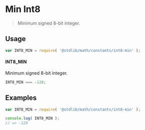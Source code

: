 # Min Int8

> Minimum signed 8-bit integer.

<section class="usage">

## Usage

``` javascript
var INT8_MIN = require( '@stdlib/math/constants/int8-min' );
```

#### INT8_MIN

Minimum signed 8-bit integer.

``` javascript
INT8_MIN === -128;
```

</section>

<!-- /.usage -->


<section class="examples">

## Examples

<!-- TODO: better example -->

``` javascript
var INT8_MIN = require( '@stdlib/math/constants/int8-min' );

console.log( INT8_MIN );
// => -128
```

</section>

<!-- /.examples -->


<section class="links">

</section>

<!-- /.links -->
